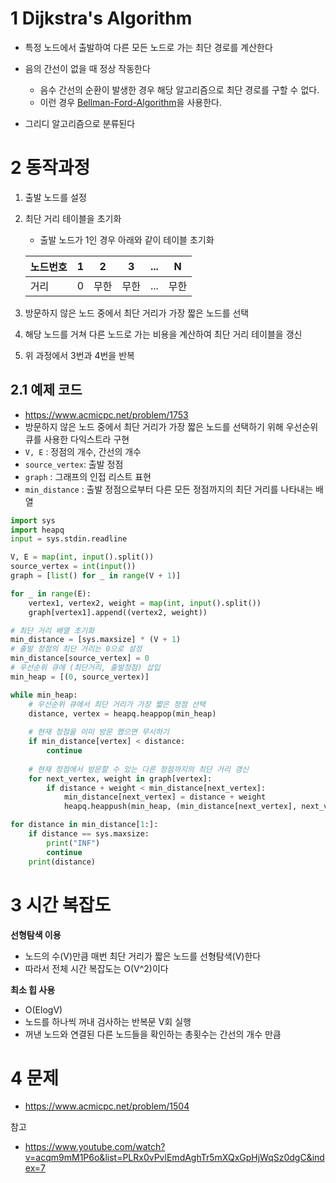 # 1 Dijkstra's Algorithm

* 특정 노드에서 출발하여 다른 모든 노드로 가는 최단 경로를 계산한다
* 음의 간선이 없을 때 정상 작동한다
  * 음수 간선의 순환이 발생한 경우 해당 알고리즘으로 최단 경로를 구할 수 없다.
  * 이런 경우  [Bellman-Ford-Algorithm](../Bellman-Ford-Algorithm/Bellman-Ford-Algorithm.md)을 사용한다.

* 그리디 알고리즘으로 분류된다



# 2 동작과정

1. 출발 노드를 설정

2. 최단 거리 테이블을 초기화

   * 출발 노드가 1인 경우 아래와 같이 테이블 초기화

   | 노드번호 | 1    | 2    | 3    | ...  | N    |
   | -------- | ---- | ---- | ---- | ---- | ---- |
   | 거리     | 0    | 무한 | 무한 | ...  | 무한 |

3. 방문하지 않은 노드 중에서 최단 거리가 가장 짧은 노드를 선택

4. 해당 노드를 거쳐 다른 노드로 가는 비용을 계산하여 최단 거리 테이블을 갱신

5. 위 과정에서 3번과 4번을 반복



## 2.1 예제 코드

* https://www.acmicpc.net/problem/1753
* 방문하지 않은 노드 중에서 최단 거리가 가장 짧은 노드를 선택하기 위해 우선순위 큐를 사용한 다익스트라 구현
* `V, E` : 정점의 개수, 간선의 개수
* `source_vertex`: 출발 정점
* `graph` : 그래프의 인접 리스트 표현
* `min_distance` : 출발 정점으로부터 다른 모든 정점까지의 최단 거리를 나타내는 배열

```python
import sys
import heapq
input = sys.stdin.readline

V, E = map(int, input().split())
source_vertex = int(input())
graph = [list() for _ in range(V + 1)]

for _ in range(E):
    vertex1, vertex2, weight = map(int, input().split())
    graph[vertex1].append((vertex2, weight))

# 최단 거리 배열 초기화
min_distance = [sys.maxsize] * (V + 1)
# 출발 정점의 최단 거리는 0으로 설정
min_distance[source_vertex] = 0
# 우선순위 큐에 (최단거리, 출발정점) 삽입
min_heap = [(0, source_vertex)]

while min_heap:
  	# 우선순위 큐에서 최단 거리가 가장 짧은 정점 선택
    distance, vertex = heapq.heappop(min_heap)
 		
    # 현재 정점을 이미 방문 했으면 무시하기
    if min_distance[vertex] < distance:
        continue
		
    # 현재 정점에서 방문할 수 있는 다른 정점까지의 최단 거리 갱신 
    for next_vertex, weight in graph[vertex]:
        if distance + weight < min_distance[next_vertex]:
            min_distance[next_vertex] = distance + weight
            heapq.heappush(min_heap, (min_distance[next_vertex], next_vertex))

for distance in min_distance[1:]:
    if distance == sys.maxsize:
        print("INF")
        continue
    print(distance)
```



# 3 시간 복잡도

**선형탐색 이용**

* 노드의 수(V)만큼 매번 최단 거리가 짧은 노드를 선형탐색(V)한다
* 따라서 전체 시간 복잡도는 O(V^2)이다



**최소 힙 사용**

* O(ElogV)
* 노드를 하나씩 꺼내 검사하는 반복문 V회 실행
* 꺼낸 노드와 연결된 다른 노드들을 확인하는 총횟수는 간선의 개수 만큼



# 4 문제

* https://www.acmicpc.net/problem/1504



참고 

* https://www.youtube.com/watch?v=acqm9mM1P6o&list=PLRx0vPvlEmdAghTr5mXQxGpHjWqSz0dgC&index=7